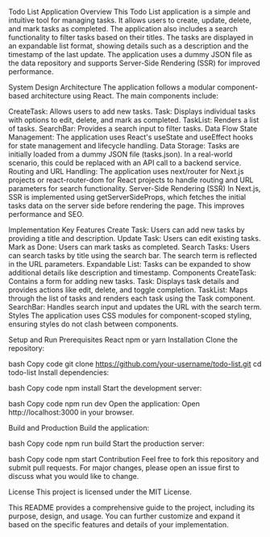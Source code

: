Todo List Application
Overview
This Todo List application is a simple and intuitive tool for managing tasks. It allows users to create, update, delete, and mark tasks as completed. The application also includes a search functionality to filter tasks based on their titles. The tasks are displayed in an expandable list format, showing details such as a description and the timestamp of the last update. The application uses a dummy JSON file as the data repository and supports Server-Side Rendering (SSR) for improved performance.

System Design
Architecture
The application follows a modular component-based architecture using React. The main components include:

CreateTask: Allows users to add new tasks.
Task: Displays individual tasks with options to edit, delete, and mark as completed.
TaskList: Renders a list of tasks.
SearchBar: Provides a search input to filter tasks.
Data Flow
State Management: The application uses React's useState and useEffect hooks for state management and lifecycle handling.
Data Storage: Tasks are initially loaded from a dummy JSON file (tasks.json). In a real-world scenario, this could be replaced with an API call to a backend service.
Routing and URL Handling: The application uses next/router for Next.js projects or react-router-dom for React projects to handle routing and URL parameters for search functionality.
Server-Side Rendering (SSR)
In Next.js, SSR is implemented using getServerSideProps, which fetches the initial tasks data on the server side before rendering the page. This improves performance and SEO.

Implementation
Key Features
Create Task: Users can add new tasks by providing a title and description.
Update Task: Users can edit existing tasks.
Mark as Done: Users can mark tasks as completed.
Search Tasks: Users can search tasks by title using the search bar. The search term is reflected in the URL parameters.
Expandable List: Tasks can be expanded to show additional details like description and timestamp.
Components
CreateTask: Contains a form for adding new tasks.
Task: Displays task details and provides actions like edit, delete, and toggle completion.
TaskList: Maps through the list of tasks and renders each task using the Task component.
SearchBar: Handles search input and updates the URL with the search term.
Styles
The application uses CSS modules for component-scoped styling, ensuring styles do not clash between components.

Setup and Run
Prerequisites
React
npm or yarn
Installation
Clone the repository:

bash
Copy code
git clone https://github.com/your-username/todo-list.git
cd todo-list
Install dependencies:

bash
Copy code
npm install
Start the development server:

bash
Copy code
npm run dev
Open the application:
Open http://localhost:3000 in your browser.

Build and Production
Build the application:

bash
Copy code
npm run build
Start the production server:

bash
Copy code
npm start
Contribution
Feel free to fork this repository and submit pull requests. For major changes, please open an issue first to discuss what you would like to change.

License
This project is licensed under the MIT License.

This README provides a comprehensive guide to the project, including its purpose, design, and usage. You can further customize and expand it based on the specific features and details of your implementation.
